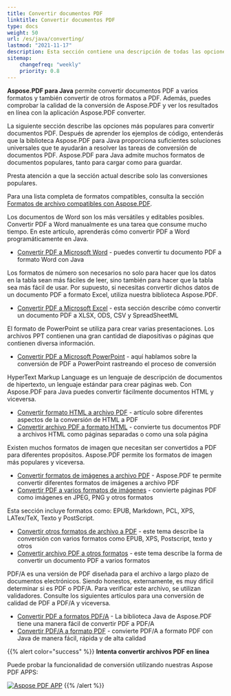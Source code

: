 ```yaml
---
title: Convertir documentos PDF
linktitle: Convertir documentos PDF
type: docs
weight: 50
url: /es/java/converting/
lastmod: "2021-11-17"
description: Esta sección contiene una descripción de todas las opciones posibles para convertir documentos PDF en Java usando la biblioteca Aspose.PDF.
sitemap:
    changefreq: "weekly"
    priority: 0.8
---
```


**Aspose.PDF para Java** permite convertir documentos PDF a varios formatos y también convertir de otros formatos a PDF. Además, puedes comprobar la calidad de la conversión de Aspose.PDF y ver los resultados en línea con la aplicación Aspose.PDF converter.

La siguiente sección describe las opciones más populares para convertir documentos PDF.
Después de aprender los ejemplos de código, entenderás que la biblioteca Aspose.PDF para Java proporciona suficientes soluciones universales que te ayudarán a resolver las tareas de conversión de documentos PDF.
Aspose.PDF para Java admite muchos formatos de documentos populares, tanto para cargar como para guardar.

Presta atención a que la sección actual describe solo las conversiones populares.

Para una lista completa de formatos compatibles, consulta la sección [Formatos de archivo compatibles con Aspose.PDF](https://docs.aspose.com/pdf/java/supported-file-formats/).

Los documentos de Word son los más versátiles y editables posibles. Convertir PDF a Word manualmente es una tarea que consume mucho tiempo. En este artículo, aprenderás cómo convertir PDF a Word programáticamente en Java.

- [Convertir PDF a Microsoft Word](/pdf/es/java/convert-pdf-to-word/) - puedes convertir tu documento PDF a formato Word con Java

Los formatos de número son necesarios no solo para hacer que los datos en la tabla sean más fáciles de leer, sino también para hacer que la tabla sea más fácil de usar. Por supuesto, si necesitas convertir dichos datos de un documento PDF a formato Excel, utiliza nuestra biblioteca Aspose.PDF.

- [Convertir PDF a Microsoft Excel](/pdf/es/java/convert-pdf-to-excel/) - esta sección describe cómo convertir un documento PDF a XLSX, ODS, CSV y SpreadSheetML

El formato de PowerPoint se utiliza para crear varias presentaciones. Los archivos PPT contienen una gran cantidad de diapositivas o páginas que contienen diversa información.

- [Convertir PDF a Microsoft PowerPoint](/pdf/es/java/convert-pdf-to-powerpoint/) - aquí hablamos sobre la conversión de PDF a PowerPoint rastreando el proceso de conversión

HyperText Markup Language es un lenguaje de descripción de documentos de hipertexto, un lenguaje estándar para crear páginas web. Con Aspose.PDF para Java puedes convertir fácilmente documentos HTML y viceversa.

- [Convertir formato HTML a archivo PDF](/pdf/es/java/convert-html-to-pdf/) - artículo sobre diferentes aspectos de la conversión de HTML a PDF
- [Convertir archivo PDF a formato HTML](/pdf/es/java/convert-pdf-to-html/) - convierte tus documentos PDF a archivos HTML como páginas separadas o como una sola página

Existen muchos formatos de imagen que necesitan ser convertidos a PDF para diferentes propósitos. Aspose.PDF permite los formatos de imagen más populares y viceversa.

- [Convertir formatos de imágenes a archivo PDF](/pdf/es/java/convert-images-format-to-pdf/) - Aspose.PDF te permite convertir diferentes formatos de imágenes a archivo PDF
- [Convertir PDF a varios formatos de imágenes](/pdf/es/java/convert-pdf-to-images-format/) - convierte páginas PDF como imágenes en JPEG, PNG y otros formatos

Esta sección incluye formatos como: EPUB, Markdown, PCL, XPS, LATex/TeX, Texto y PostScript.

- [Convertir otros formatos de archivo a PDF](/pdf/es/java/convert-other-files-to-pdf/) - este tema describe la conversión con varios formatos como EPUB, XPS, Postscript, texto y otros
- [Convertir archivo PDF a otros formatos](/pdf/es/java/convert-pdf-to-other-files/) - este tema describe la forma de convertir un documento PDF a varios formatos

PDF/A es una versión de PDF diseñada para el archivo a largo plazo de documentos electrónicos. Siendo honestos, externamente, es muy difícil determinar si es PDF o PDF/A. Para verificar este archivo, se utilizan validadores. Consulte los siguientes artículos para una conversión de calidad de PDF a PDF/A y viceversa.

- [Convertir PDF a formatos PDF/A](/pdf/es/java/convert-pdf-to-pdfa/) - La biblioteca Java de Aspose.PDF tiene una manera fácil de convertir PDF a PDF/A
- [Convertir PDF/A a formato PDF](/pdf/es/java/convert-pdfa-to-pdf/) - convierte PDF/A a formato PDF con Java de manera fácil, rápida y de alta calidad

{{% alert color="success" %}}
**Intenta convertir archivos PDF en línea**

Puede probar la funcionalidad de conversión utilizando nuestras Aspose PDF APPS:

[![Aspose PDF APP](app.png)](https://products.aspose.app/pdf/conversion)
{{% /alert %}}